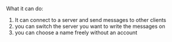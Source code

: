 What it can do:
1. It can connect to a server and send messages to other clients
2. you can switch the server you want to write the messages on
3. you can choose a name freely without an account
